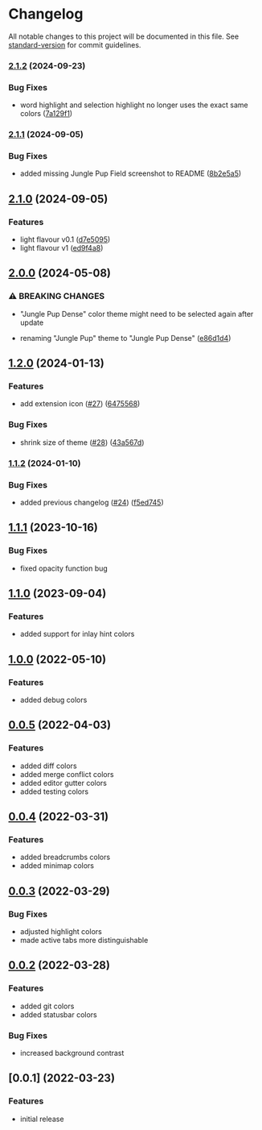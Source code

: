 # Changelog

All notable changes to this project will be documented in this file. See [standard-version](https://github.com/conventional-changelog/standard-version) for commit guidelines.

### [2.1.2](https://github.com/keller00/JunglePup/compare/v2.1.1...v2.1.2) (2024-09-23)


### Bug Fixes

* word highlight and selection highlight no longer uses the exact same colors ([7a129f1](https://github.com/keller00/JunglePup/commit/7a129f1fa1e4b350a332ab6b50638c44fd2fe928))

### [2.1.1](https://github.com/keller00/JunglePup/compare/v2.1.0...v2.1.1) (2024-09-05)


### Bug Fixes

* added missing Jungle Pup Field screenshot to README ([8b2e5a5](https://github.com/keller00/JunglePup/commit/8b2e5a5f74de6097f910eeeddfab7c77a4797d82))

## [2.1.0](https://github.com/keller00/JunglePup/compare/v2.0.0...v2.1.0) (2024-09-05)


### Features

* light flavour v0.1 ([d7e5095](https://github.com/keller00/JunglePup/commit/d7e50952b9ee8cadc8ec0760e103fbeb2e83edc9))
* light flavour v1 ([ed9f4a8](https://github.com/keller00/JunglePup/commit/ed9f4a87a0425988fd4982d972943ad8da5068bb))

## [2.0.0](https://github.com/keller00/JunglePup/compare/v1.2.0...v2.0.0) (2024-05-08)


### ⚠ BREAKING CHANGES

* "Jungle Pup Dense" color theme might need to be selected again after update

* renaming "Jungle Pup" theme to "Jungle Pup Dense" ([e86d1d4](https://github.com/keller00/JunglePup/commit/e86d1d4d244787821f0c9feeb7c3ebff87d460a3))

## [1.2.0](https://github.com/keller00/JunglePup/compare/v1.1.2...v1.2.0) (2024-01-13)


### Features

* add extension icon ([#27](https://github.com/keller00/JunglePup/issues/27)) ([6475568](https://github.com/keller00/JunglePup/commit/647556856a31bbb4c396c91fed7b249f1cf09979))


### Bug Fixes

* shrink size of theme ([#28](https://github.com/keller00/JunglePup/issues/28)) ([43a567d](https://github.com/keller00/JunglePup/commit/43a567deb9121b452c9d38808274f463f6897a21))

### [1.1.2](https://github.com/keller00/JunglePup/compare/v1.1.1...v1.1.2) (2024-01-10)


### Bug Fixes

* added previous changelog ([#24](https://github.com/keller00/JunglePup/issues/24)) ([f5ed745](https://github.com/keller00/JunglePup/commit/f5ed7458ad0c7393e5dd6511addabfea2b82a452))

## [1.1.1](https://github.com/JunglePup/code/compare/v1.1.0...v1.1.1) (2023-10-16)


### Bug Fixes

* fixed opacity function bug



## [1.1.0](https://github.com/JunglePup/code/compare/v1.0.0...v1.1.0) (2023-09-04)


### Features

* added support for inlay hint colors 



## [1.0.0](https://github.com/JunglePup/code/compare/v0.0.5...v1.0.0) (2022-05-10)


### Features

* added debug colors



## [0.0.5](https://github.com/JunglePup/code/compare/v0.0.4...v0.0.5) (2022-04-03)


### Features

* added diff colors
* added merge conflict colors
* added editor gutter colors
* added testing colors



## [0.0.4](https://github.com/JunglePup/code/compare/v0.0.3...v0.0.4) (2022-03-31)


### Features

* added breadcrumbs colors
* added minimap colors



## [0.0.3](https://github.com/JunglePup/code/compare/v0.0.2...v0.0.3) (2022-03-29)


### Bug Fixes

* adjusted highlight colors
* made active tabs more distinguishable



## [0.0.2](https://github.com/JunglePup/code/compare/v0.0.1...v0.0.2) (2022-03-28)


### Features

* added git colors
* added statusbar colors


### Bug Fixes

* increased background contrast



## [0.0.1] (2022-03-23)


### Features

* initial release
